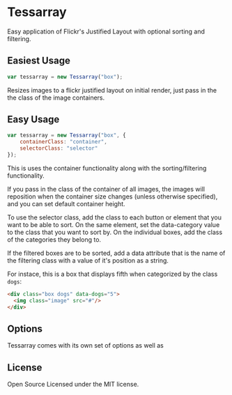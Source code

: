 # Tessarray

Easy application of Flickr's Justified Layout with optional sorting and filtering.

## Easiest Usage

```js
var tessarray = new Tessarray("box");
```

Resizes images to a flickr justified layout on initial render, just pass in the the class of the image containers.

## Easy Usage
```js
var tessarray = new Tessarray("box", {
	containerClass: "container",
	selectorClass: "selector"
});
```
This is uses the container functionality along with the sorting/filtering functionality.

If you pass in the class of the container of all images, the images will reposition when the container size changes (unless otherwise specified), and you can set default container height.

To use the selector class, add the class to each button or element that you want to be able to sort. On the same element, set the data-category value to the class that you want to sort by. On the individual boxes, add the class of the categories they belong to. 

If the filtered boxes are to be sorted, add a data attribute that is the name of the filtering class with a value of it's position as a string. 

For instace, this is a box that displays fifth when categorized by the class `dogs`:

```html
<div class="box dogs" data-dogs="5">
  <img class="image" src="#"/>
</div>
```

## Options
Tessarray comes with its own set of options as well as 


## License

Open Source Licensed under the MIT license.